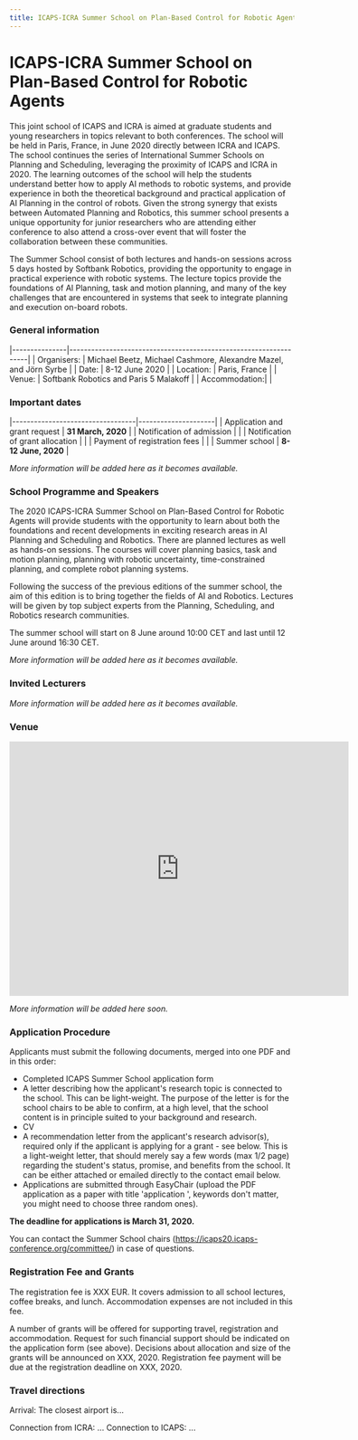 ```yaml
---
title: ICAPS-ICRA Summer School on Plan-Based Control for Robotic Agents
---
```


# ICAPS-ICRA Summer School on Plan-Based Control for Robotic Agents

This joint school of ICAPS and ICRA is aimed at graduate students and young researchers in topics relevant to both conferences. The school will be held in Paris, France, in June 2020 directly between ICRA and ICAPS. The school continues the series of International Summer Schools on Planning and Scheduling, leveraging the proximity of ICAPS and ICRA in 2020. The learning outcomes of the school will help the students understand better how to apply AI methods to robotic systems, and provide experience in both the theoretical background and practical application of AI Planning in the control of robots. Given the strong synergy that exists between Automated Planning and Robotics, this summer school presents a unique opportunity for junior researchers who are attending either conference to also attend a cross-over event that will foster the collaboration between these communities.

The Summer School consist of both lectures and hands-on sessions across 5 days hosted by Softbank Robotics, providing the opportunity to engage in practical experience with robotic systems. The lecture topics provide the foundations of AI Planning, task and motion planning, and many of the key challenges that are encountered in systems that seek to integrate planning and execution on-board robots.

### General information

|---------------|------------------------------------------------------------------|
| Organisers:   | Michael Beetz, Michael Cashmore, Alexandre Mazel, and Jörn Syrbe |
| Date:         | 8-12 June 2020                                                   |
| Location:     | Paris, France                                                    |
| Venue:        | Softbank Robotics and Paris 5 Malakoff                           |
| Accommodation:|                                                                  |

### Important dates

|----------------------------------|---------------------|
| Application and grant request    | **31 March, 2020**  |
| Notification of admission        |   					 |
| Notification of grant allocation |   					 |
| Payment of registration fees     | 				     |
| Summer school                    | **8-12 June, 2020** |

*More information will be added here as it becomes available.*

### School Programme and Speakers

The 2020 ICAPS-ICRA Summer School on Plan-Based Control for Robotic Agents will provide students with the opportunity to learn about both the foundations and recent developments in exciting research areas in AI Planning and Scheduling and Robotics. There are planned lectures as well as hands-on sessions. The courses will cover planning basics, task and motion planning, planning with robotic uncertainty, time-constrained planning, and complete robot planning systems.

Following the success of the previous editions of the summer school, the aim of this edition is to bring together the fields of AI and Robotics. Lectures will be given by top subject experts from the Planning, Scheduling, and Robotics research communities.

The summer school will start on 8 June around 10:00 CET and last until 12 June around 16:30 CET.

*More information will be added here as it becomes available.*

### Invited Lecturers

*More information will be added here as it becomes available.*

### Venue

<iframe src="https://www.google.com/maps/embed?pb=!1m18!1m12!1m3!1d2208.664499837757!2d2.2722288151355436!3d48.828464930268986!2m3!1f0!2f0!3f0!3m2!1i1024!2i768!4f13.1!3m3!1m2!1s0x47e6704f135ec3c9%3A0xd2b92eb5b02e0af6!2sSoftBank%20Robotics!5e0!3m2!1sen!2suk!4v1578326044832!5m2!1sen!2suk" width="600" height="450" frameborder="0" style="border:0;" allowfullscreen=""></iframe>

*More information will be added here soon.*

### Application Procedure

Applicants must submit the following documents, merged into one PDF and in this order:

- Completed ICAPS Summer School application form
- A letter describing how the applicant's research topic is connected to the school. This can be light-weight. The purpose of the letter is for the school chairs to be able to confirm, at a high level, that the school content is in principle suited to your background and research.
- CV
- A recommendation letter from the applicant's research advisor(s), required only if the applicant is applying for a grant - see below. This is a light-weight letter, that should merely say a few words (max 1/2 page) regarding the student's status, promise, and benefits from the school. It can be either attached or emailed directly to the contact email below.
- Applications are submitted through EasyChair (upload the PDF application as a paper with title 'application ', keywords don't matter, you might need to choose three random ones).

**The deadline for applications is March 31, 2020.**

You can contact the Summer School chairs (https://icaps20.icaps-conference.org/committee/) in case of questions.

### Registration Fee and Grants

The registration fee is XXX EUR. It covers admission to all school lectures, coffee breaks, and lunch. Accommodation expenses are not included in this fee.

A number of grants will be offered for supporting travel, registration and accommodation. Request for such financial support should be indicated on the application form (see above). Decisions about allocation and size of the grants will be announced on XXX, 2020. Registration fee payment will be due at the registration deadline on XXX, 2020.


### Travel directions

Arrival: The closest airport is...

Connection from ICRA: ...
Connection to ICAPS: ...
